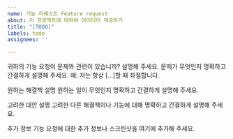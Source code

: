 ```yaml
---
name: 기능 리퀘스트 Feature request
about: 이 프로젝트에 대하여 아이디어 제공하기
title: "[TODO]"
labels: todo
assignees: ''

---
```


귀하의 기능 요청이 문제와 관련이 있습니까? 설명해 주세요.
문제가 무엇인지 명확하고 간결하게 설명해 주세요. 예: 저는 항상 [...]할 때 좌절합니다.

원하는 해결책 설명
원하는 일이 무엇인지 명확하고 간결하게 설명해 주세요.

고려한 대안 설명
고려한 다른 해결책이나 기능에 대해 명확하고 간결하게 설명해 주세요.

추가 정보
기능 요청에 대한 추가 정보나 스크린샷을 여기에 추가해 주세요.
